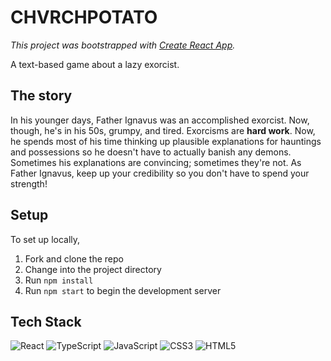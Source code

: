# CHVRCHPOTATO

_This project was bootstrapped with [Create React App](https://github.com/facebook/create-react-app)._

A text-based game about a lazy exorcist.

## The story

In his younger days, Father Ignavus was an accomplished exorcist. Now, though, he's in his 50s, grumpy, and tired. Exorcisms are **hard work**. Now, he spends most of his time thinking up plausible explanations for hauntings and possessions so he doesn't have to actually banish any demons. Sometimes his explanations are convincing; sometimes they're not. As Father Ignavus, keep up your credibility so you don't have to spend your strength!

## Setup

To set up locally,

1. Fork and clone the repo
1. Change into the project directory
1. Run `npm install`
1. Run `npm start` to begin the development server

## Tech Stack

![React](https://img.shields.io/badge/react-%2320232a.svg?style=for-the-badge&logo=react&logoColor=%2361DAFB) 
![TypeScript](https://img.shields.io/badge/typescript-%23007ACC.svg?style=for-the-badge&logo=typescript&logoColor=white) 
![JavaScript](https://img.shields.io/badge/javascript-%23323330.svg?style=for-the-badge&logo=javascript&logoColor=%23F7DF1E) 
![CSS3](https://img.shields.io/badge/css3-%231572B6.svg?style=for-the-badge&logo=css3&logoColor=white) 
![HTML5](https://img.shields.io/badge/html5-%23E34F26.svg?style=for-the-badge&logo=html5&logoColor=white) 
<!-- ![cypress](https://img.shields.io/badge/-cypress-%23E5E5E5?style=for-the-badge&logo=cypress&logoColor=058a5e) -->